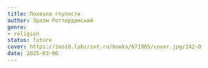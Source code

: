 ```yaml
---
title: Похвала глупости
author: Эразм Роттердамский
genre:
- religion
status: future
cover: https://imo10.labirint.ru/books/671965/cover.jpg/242-0
date: 2025-03-06
---
```



